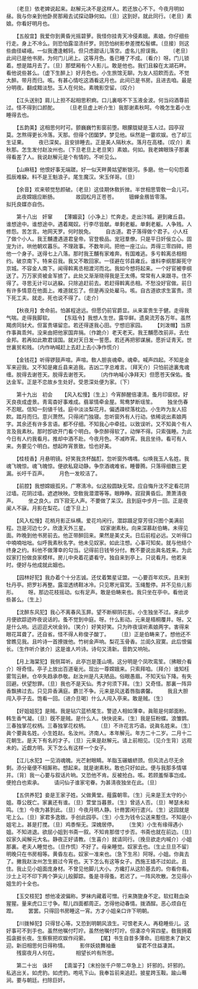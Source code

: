 <!-- { "loadSidebar": true } -->
　　〔老旦〕依老婢说起来。赵解元决不是这样人。若还放心不下。今夜月明如昼。我与你亲到他卧房那厢去试探动静何如。〔旦〕这到好。就此同行。〔老旦〕素娘。你看好明月也。 

　　【五般宜】我爱你到黄昏光摇碧萝。我怪你挂靑天冷侵素娥。素娘。你仔细些行走。身上不冷么。则恐怕露湿渍纤罗。则恐怕树影参差搅松髻螺。〔旦接〕则这些曲径嵯峨。一似我遭逢轗轲。但只虑甜话儿落空。虚名儿担误我。 
　　〔老旦〕此间已是他书房。为何门儿闭上。这等月色。蚤已睡了不成。〔看介〕呀。门儿锁着。想是踏月去了。〔旦〕那壁厢有个人影儿。敢是他也。我们且躱在太湖石畔。看他说些甚么。〔虚下生醉上〕好月色也。小生旅馆无聊。为友人招飮而去。不觉大醉。带月而归。咳。有甚心情吃这酒看这月也。此间已是书房。且进去咱。最是分明夜。翻成黯淡愁。玉人在何处。素魄影空留。〔叹介〕 

　　【江头送别】肩儿上担不起相思积痾。口儿裏咽不下玉液金波。何当闷酒尊前过。怪不得到口颜酡。 
　　〔旦老旦虚上听介生〕我那谢素秋呵。今晚怎生着小生睡得去也。 

　　【五韵美】这相思何时可。颤巍巍竹影窗前堕。眼朦胧疑是玉人过。园亭寂莫。怎熬得更长冷落。天那。但得个团圞梦。梦见他。纵然是一霎欢娱。也了却三生证果。 
　　夜已深矣。且安排睡去。正是美人隔秋水。落月在高楼。〔叹介〕素秋那。怎生发付赵汝州也。〔下旦老旦上老旦笑〕素娘。何如。我老婢眼珠子那裏得看差了人。我说赵解元是个有情的。不听见么。 

　　【山麻秸】他恨好事无端蹉。好一似天畔黄姑望断银河。多磨。他一句句怨着孤辰难躱。料不是王魁浪子。尾生魔汉。宋玉佯哥。〔旦〕 

　　【余音】欢来顿觉愁颜破。〔老旦〕这佳期休敎折挫。半世相思管敎一会儿可。 
　　此夜嫦娥应断肠。　　　　故园松月正苍苍。 
　　钿蝉金鴈皆零落。　　　　拟托良媒亦自伤。 

　　第十八出　奸窜 
　　【薄媚衮】〔小净上〕忙奔走。走出汴城。避到雍丘县。谁想途中。谁想途中。遇着羯奴。行李尽皆献。单剩老躯。单剩老躯。人争贱。人修怨。苦怎言。地网天罗。何时脱免。 
　　自古道。君子落得做个君子。小人枉了做个小人。我王黼遭遇道君皇帝。官登极品。宠冠羣僚。只是平日奸佞立心。固宠为计。哄他朝欢暮乐。不理政事。不数年间。把他一座江山。弄得三零四碎。把他一个身子。送得七上八落。那时我王黼有家难奔。有国难逃。多亏斡离丞相相约。破京南下。特来召我。我又不敢回家。一径避在邻县雍丘。谁料李纲那厮死守京城。不容金人南下。闻得斡离丞相渡河而北。我如今想将起来。一个好官被李纲送了。万万家资被金军掳了。此处又渐渐晓得我是王太傅。常常有人来跟寻。住不得了。寻思无计可以逃躱。只除追赶前去。若赶得斡离丞相。不愁没好官做。前日有许多情意在他面上。难道就忘了。但是再没处雇马。咳。自古道欲求生富贵。须下死工夫。就走。死也说不得了。〔走介〕 

　　【秋夜月】舍命前。怕甚程途远。但愿仍前官爵显。从来富贵生于健。走得我气喘。走得我脚软。 
　　【东瓯令】我想人生世。露华鲜。遗臭流芳各万年。虽然羯虏同豺犬。但富贵堪留恋。若还得遂我心田。宁想旧家园。 
　　【刘泼帽】当原作事眞乖舛。没来由把他家国弃捐。〔作跪介〕老天老天。我王黼愿改前非。去仕金邦。若再如此欺君误国。就对天日发一誓愿。若还再把邪谋展。愿折证靑天。世世裏贫和贱。〔内作吶喊赶上去赶上去小净作慌介〕 

　　【金钱花】听得锣鼓声喧。声喧。敎人胆丧魂牵。魂牵。喊声四起。不知是金军来迎我。又不知是雍丘县来追我。吉凶二字总难言。〔拜天介〕只怕前途裏鬼魂缠。脱得去谢苍天。脱得去谢苍天。 
　　〔内作吶喊小净拜天〕但愿苍天保佑。蚤达金军。正是不恋故乡生处好。受恩深处便为家。〔下〕 

　　第十九出　初会 
　　【风入松慢】〔生上〕今宵醉醒倍凄淸。蚤月印窗棂。好天良夜成虚景。靑鸾杳好事难成。翡翠情牵金屋。鸳鸯梦断瑶笙。 
　　独坐伤春不忍眠。信知一刻値千钱。庭中淡淡梨花月。偏透疎棂落枕边。小生昨为友人招飮。踏月而归。意兴萧然。只得闭门独寝。忽听窗外有人行动。依稀说出素娘两字。其余还有许多言语。都不仔细。不知我心中牵挂。以致误听。又不知眞个有人言及我素秋。那时卽欲开门看个明白。争奈醉得软了。动惮不得。只索强睡。为此今日有人约我看月。推却中酒不赴。今夜月色。不减昨宵。我且坐待。看可有人来。务要见个明白。想起昨宵景致。恰也好美。 

　　【桂枝香】月悬明镜。好笑我贪杯酩酊。忽听窗外喁喁。似唤我玉人名姓。我魂飞魄惊。魂飞魄惊。便欲私窥动静。争奈酒魂难省。睡瞢腾。只落得细数三更漏。长吁千百声。 
　　月色一发皎洁了。 

　　【前腔】我想嫦娥孤另。广寒淸冷。似这般圆缺无常。应自悔升沈不定看花阴过墙。花阴过墙。遮遮映映。空敎我潜潜等等。眼睁睁。寂寂黄昏后。萧萧淸夜声。 
　　坐之良久。四下寂无人声。不要做了呆汉。且到庭中步月一回。正是夜阑人不寐。月影在梨花。〔虚下旦上〕 

　　【风入松慢】花梢月影正纵横。爱花坞闲行。潜踪蹑足穿芳径只图个美满前程。岂是河边七夕。欣逢天外三星。 
　　奴家谢素秋。向来深慕赵伯畴。未得见面。昨晚到他书房前去。他正带醉回来。果然是美丈夫。日后前程必远。又听得口中喃喃咄咄。似呼我素秋名字。他未见奴家。如此注想。心事可知矣。就与他结个终身之约。料他不做薄幸的勾当。记得前日钱爷分付。教不要说出眞名姓来。为此奴家打扮做良家模样。房儿中央着花婆看守。独自来到亭上。只说看月。他若来时。便好与他成就此姻也。 

　　【园林好犯】我办着个十分志诚。还仗着繁星证盟。一心要百年欢庆。且来到牡丹亭。把罗衫再整。露湿透绣鞋冰冷。只见寒光窅冥。玉绳蹔停。并不见些儿影形。 
　　呀。那边花枝摇动。似有足声。敢是伯畴来也。我只坐在亭中。看他说些甚么。〔生上〕 

　　【沈醉东风犯】我心不离春风玉屛。望不断柳阴花影。小生独坐不过。来此步月便欲踪迹昨夜说话的。蚤不觉到中庭。呀。什么影动。元来是梧桐覆井。呀。又是什么响。远迢迢犬吠金铃。〔笑介〕好笑好笑。只为昨夜误听素娘两字。害得来眼花耳聋了。还自省。怪不得人称俊子酸丁。 
　　〔旦〕正是伯畴来了。想他还不曾瞧见我。且吟诗一首撩拨他。竹树金声响。梨花玉骨香。兰闺久寂寞。此后恨偏长。〔生作听介骇介〕这是谁人吟诗。诗句又淸新。音韵又响喨。 

　　【月上海棠犯】我侧耳听。此亭岂是蓬山境。这分明是个凤吹鸾笙。〔拂眼介看介〕呀奇怪。亭子上放出百道毫光。现出一尊嫦娥来。只索拜咱。〔拜介〕谁知枉雾驾云軿。仓卒失趋承恭敬。赵汝州是凡夫陋品。俗眼愚眉。不知天仙下降。有失回避。伏望恕罪。〔旦〕我也不是天仙。秀才何须下拜。〔生〕又奇怪。那裏一阵异香飘拂过去。只见异香满庭。麝兰不争。元来是风送着唇脂袭馨。 
　　我且大胆闯入亭子去。饱看一回。〔进介旦喝〕什么人闯入亭来。敢是贼。〔生〕 

　　【好姐姐犯】是贼。我是钻穴蓝桥尾生。警迹人相如薄幸。眞赃是何郞面粉。韩生香气凝。〔旦〕旣不是贼。是什么人。快快说来。〔生〕我是狂粉蝶。浪雏鹦。三春独掌花权柄。三春独掌花权柄。 
　　〔旦〕不许花言巧语。说眞名姓来。〔生〕眞个要眞名姓。小生姓赵。名汝州。济南人。本年解元。年方二十二岁。二月十二花朝生。是天下有名的才子。〔旦〕元来是赵解元。请上前相见。〔见介生背〕远观未的。近觑方明。天下怎么有这样一个女子。 

　　【江儿水犯】一见消魂魄。光芒射眼睛。羊脂玉碾蝤蛴颈。但风流占尽无余剩。添分毫便不相厮称。想起来。就是谢素秋。敢也只好如此。便与我那多情堪并。〔背〕我一心要与叙话片晌。又恐他不肯。反被抢白。咳。若顾羞惭事岂成。便抢白也索承。 
　　请问仙子谁家宅眷。为甚淸夜独坐在此。〔旦〕 

　　【五供养犯】妾是王家子姓。父做黄堂。薤露朝零。〔生〕元来是王太守的小姐。尊公旣亡。家裏还有谁。〔旦〕萱堂当暮景。〔生〕曾适人否。〔旦〕琴瑟未和鸣。〔生〕今夜为甚到此。〔旦〕今夜月明人静。针黹罢闲行遣兴。〔生〕这园就是宅上么。〔旦〕家君多逸致。手创此园亭。〔生〕小生为钱令公送来蹔住。不知是小姐宅上。甚是打搅。〔旦〕鸡黍惭无。深媿居停。 
　　〔生笑〕小生有缘得遇小姐。不知进退。欲屈小姐到书斋一叙。不知肯那借寸步否。书斋也就在前边。〔旦〕奴家久闻解元大名。静夜正好请教。〔生喜介〕就请同行。〔挽旦欲走内喊介〕小姐那裏。老夫人睡觉也。〔旦作慌〕不好了。母亲睡觉。奴家去也。〔生止旦旦不留〕明晚只在书房相等。黄昏左右。奴家一准来也。〔急下生吊〕阿呀。小姐。你眞去了。撇我赵汝州怎生捱过今宵也。天下怎么有这等女子。西施王嫱不过如此。且住。我止见小姐面庞身材。不曾见他脚儿大小。方纔打从这阶基去的。你看你看。沙土上可不印下两个笋尖儿般脚踪。蚤是寻得蚤。若迟了。一阵风吹散。怎见得小姐生的十全也。 

　　【玉交枝犯】想他凌波偏称。罗袜内藏着可憎。行来旖旎身不定。软红鞋血染猩猩。量来虎口三寸争。帮儿四面都周正。怎得他动春情。拨酒酲。恶心烦自在蹬。 
　　罢罢。只得回书房睡这一宵。方才小姐亲口许下明朝。 

　　【川拨棹犯】只得甘心等。又恐到明朝风浪生。可恨老夫人。再稳睡些儿。这好事可不到手也。虽然他嘱付叮咛。虽然他嘱付叮咛。但凄凉今宵四星。敎我拥着孤衾捱长夜。生察察把欢娱作闷萦。 
　　【尾】书生自昔多薄命。旧相思未了新又迎。新旧相思何日得称情。 
　　影伴妖娆舞袖垂　　　　留君不住益凄其。 
　　残窗夜月人何在。　　　　相望长吟有所思。 

　　第二十出　诛奸 
　　【滴溜子】〔末扮张千户带二卒急上〕奸邪的。奸邪的。私逃出关。如虎豹。如虎豹。咆吼下山。我奉旨前来追赶。披星跨玉鞍。踰山蓦涧。要与朝廷。扫除巨奸。 

